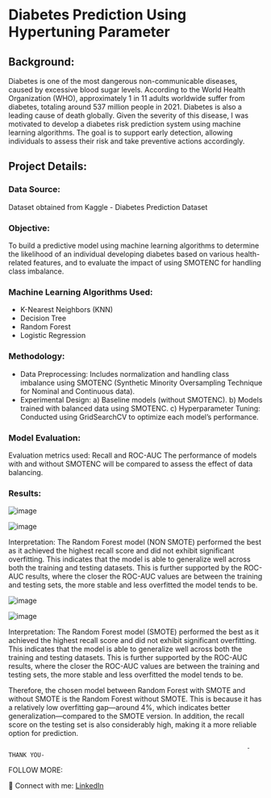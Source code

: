 # Diabetes Prediction Using Hypertuning Parameter

## Background:
Diabetes is one of the most dangerous non-communicable diseases, caused by excessive blood sugar levels. According to the World Health Organization (WHO), approximately 1 in 11 adults worldwide suffer from diabetes, totaling around 537 million people in 2021. Diabetes is also a leading cause of death globally.
Given the severity of this disease, I was motivated to develop a diabetes risk prediction system using machine learning algorithms. The goal is to support early detection, allowing individuals to assess their risk and take preventive actions accordingly.

## Project Details:

### Data Source:
Dataset obtained from Kaggle - Diabetes Prediction Dataset

### Objective:
To build a predictive model using machine learning algorithms to determine the likelihood of an individual developing diabetes based on various health-related features, and to evaluate the impact of using SMOTENC for handling class imbalance.

### Machine Learning Algorithms Used:
- K-Nearest Neighbors (KNN)
- Decision Tree
- Random Forest
- Logistic Regression

### Methodology:
- Data Preprocessing: Includes normalization and handling class imbalance using SMOTENC (Synthetic Minority Oversampling Technique for Nominal and Continuous data).
- Experimental Design:
a) Baseline models (without SMOTENC).
b) Models trained with balanced data using SMOTENC.
c) Hyperparameter Tuning: Conducted using GridSearchCV to optimize each model’s performance.

### Model Evaluation:
Evaluation metrics used: Recall and ROC-AUC
The performance of models with and without SMOTENC will be compared to assess the effect of data balancing.

### Results:
![image](https://github.com/user-attachments/assets/d27a8b4e-976b-4033-aa48-942a5ab53caf)

![image](https://github.com/user-attachments/assets/77353f28-a26d-4038-9bcb-f96d8f6a16bc)

Interpretation: 
The Random Forest model (NON SMOTE) performed the best as it achieved the highest recall score and did not exhibit significant overfitting. This indicates that the model is able to generalize well across both the training and testing datasets. This is further supported by the ROC-AUC results, where the closer the ROC-AUC values are between the training and testing sets, the more stable and less overfitted the model tends to be.

![image](https://github.com/user-attachments/assets/f804c528-c0c8-4e98-bb82-abafcd5233e9)

![image](https://github.com/user-attachments/assets/3fa98324-ecb5-42aa-a9b4-51741368869f)

Interpretation: 
The Random Forest model (SMOTE) performed the best as it achieved the highest recall score and did not exhibit significant overfitting. This indicates that the model is able to generalize well across both the training and testing datasets. This is further supported by the ROC-AUC results, where the closer the ROC-AUC values are between the training and testing sets, the more stable and less overfitted the model tends to be.

Therefore, the chosen model between Random Forest with SMOTE and without SMOTE is the Random Forest without SMOTE. This is because it has a relatively low overfitting gap—around 4%, which indicates better generalization—compared to the SMOTE version. In addition, the recall score on the testing set is also considerably high, making it a more reliable option for prediction.


                                                                      -THANK YOU-
FOLLOW MORE:

🔗 Connect with me: [LinkedIn](https://linkedin.com/in/ferdypput)

